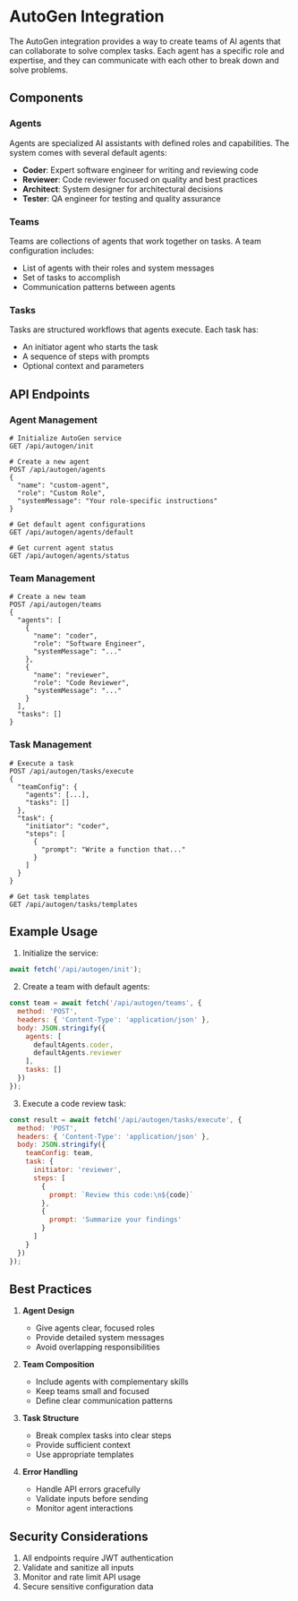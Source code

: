 # AutoGen Integration

The AutoGen integration provides a way to create teams of AI agents that can collaborate to solve complex tasks. Each agent has a specific role and expertise, and they can communicate with each other to break down and solve problems.

## Components

### Agents

Agents are specialized AI assistants with defined roles and capabilities. The system comes with several default agents:

- **Coder**: Expert software engineer for writing and reviewing code
- **Reviewer**: Code reviewer focused on quality and best practices
- **Architect**: System designer for architectural decisions
- **Tester**: QA engineer for testing and quality assurance

### Teams

Teams are collections of agents that work together on tasks. A team configuration includes:

- List of agents with their roles and system messages
- Set of tasks to accomplish
- Communication patterns between agents

### Tasks

Tasks are structured workflows that agents execute. Each task has:

- An initiator agent who starts the task
- A sequence of steps with prompts
- Optional context and parameters

## API Endpoints

### Agent Management

```http
# Initialize AutoGen service
GET /api/autogen/init

# Create a new agent
POST /api/autogen/agents
{
  "name": "custom-agent",
  "role": "Custom Role",
  "systemMessage": "Your role-specific instructions"
}

# Get default agent configurations
GET /api/autogen/agents/default

# Get current agent status
GET /api/autogen/agents/status
```

### Team Management

```http
# Create a new team
POST /api/autogen/teams
{
  "agents": [
    {
      "name": "coder",
      "role": "Software Engineer",
      "systemMessage": "..."
    },
    {
      "name": "reviewer",
      "role": "Code Reviewer",
      "systemMessage": "..."
    }
  ],
  "tasks": []
}
```

### Task Management

```http
# Execute a task
POST /api/autogen/tasks/execute
{
  "teamConfig": {
    "agents": [...],
    "tasks": []
  },
  "task": {
    "initiator": "coder",
    "steps": [
      {
        "prompt": "Write a function that..."
      }
    ]
  }
}

# Get task templates
GET /api/autogen/tasks/templates
```

## Example Usage

1. Initialize the service:
```javascript
await fetch('/api/autogen/init');
```

2. Create a team with default agents:
```javascript
const team = await fetch('/api/autogen/teams', {
  method: 'POST',
  headers: { 'Content-Type': 'application/json' },
  body: JSON.stringify({
    agents: [
      defaultAgents.coder,
      defaultAgents.reviewer
    ],
    tasks: []
  })
});
```

3. Execute a code review task:
```javascript
const result = await fetch('/api/autogen/tasks/execute', {
  method: 'POST',
  headers: { 'Content-Type': 'application/json' },
  body: JSON.stringify({
    teamConfig: team,
    task: {
      initiator: 'reviewer',
      steps: [
        {
          prompt: `Review this code:\n${code}`
        },
        {
          prompt: 'Summarize your findings'
        }
      ]
    }
  })
});
```

## Best Practices

1. **Agent Design**
   - Give agents clear, focused roles
   - Provide detailed system messages
   - Avoid overlapping responsibilities

2. **Team Composition**
   - Include agents with complementary skills
   - Keep teams small and focused
   - Define clear communication patterns

3. **Task Structure**
   - Break complex tasks into clear steps
   - Provide sufficient context
   - Use appropriate templates

4. **Error Handling**
   - Handle API errors gracefully
   - Validate inputs before sending
   - Monitor agent interactions

## Security Considerations

1. All endpoints require JWT authentication
2. Validate and sanitize all inputs
3. Monitor and rate limit API usage
4. Secure sensitive configuration data

